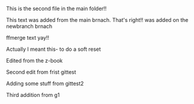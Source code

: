 This is the second file in the main folder!!

This text was added from the main brnach. That's right!! was added on the newbranch brnach

ffmerge text yay!!

Actually I meant this- to do a soft reset

Edited from the z-book

Second edit from frist gittest

Adding some stuff from gittest2

Third addition from g1